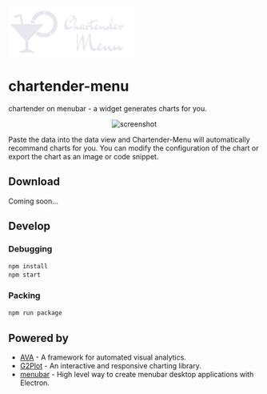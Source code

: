 <img src="https://github.com/neoddish/chartender-menu/blob/main/src/assets/textlogo.svg" height="100" />

# chartender-menu

chartender on menubar - a widget generates charts for you.

<p align="center">
  <img  src="https://gw.alipayobjects.com/zos/antfincdn/qg3KaF7my/chartendermenu-demo.gif" alt="screenshot" height="500" />
</p>

Paste the data into the data view and Chartender-Menu will automatically recommand charts for you. You can modify the configuration of the chart or export the chart as an image or code snippet.

## Download

Coming soon...

## Develop

### Debugging

```bash
npm install
npm start
```

### Packing

```bash
npm run package
```

## Powered by

* [AVA](https://github.com/antvis/AVA) - A framework for automated visual analytics.
* [G2Plot](https://github.com/antvis/G2Plot) - An interactive and responsive charting library.
* [menubar](https://github.com/maxogden/menubar) - High level way to create menubar desktop applications with Electron.
